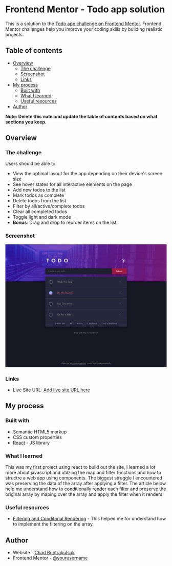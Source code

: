 # Frontend Mentor - Todo app solution

This is a solution to the [Todo app challenge on Frontend Mentor](https://www.frontendmentor.io/challenges/todo-app-Su1_KokOW). Frontend Mentor challenges help you improve your coding skills by building realistic projects.

## Table of contents

- [Overview](#overview)
  - [The challenge](#the-challenge)
  - [Screenshot](#screenshot)
  - [Links](#links)
- [My process](#my-process)
  - [Built with](#built-with)
  - [What I learned](#what-i-learned)
  - [Useful resources](#useful-resources)
- [Author](#author)

**Note: Delete this note and update the table of contents based on what sections you keep.**

## Overview

### The challenge

Users should be able to:

- View the optimal layout for the app depending on their device's screen size
- See hover states for all interactive elements on the page
- Add new todos to the list
- Mark todos as complete
- Delete todos from the list
- Filter by all/active/complete todos
- Clear all completed todos
- Toggle light and dark mode
- **Bonus**: Drag and drop to reorder items on the list

### Screenshot

![](./src/images/design/Todo-app.png)

### Links

- Live Site URL: [Add live site URL here](https://your-live-site-url.com)

## My process

### Built with

- Semantic HTML5 markup
- CSS custom properties
- [React](https://reactjs.org/) - JS library

### What I learned

This was my first project using react to build out the site, I learned a lot more about javascript and utilzing the map and filter functions and how to structre a web app using components. The biggest struggle I encountered was preserving the data of the array after applying a filter. The article below help me understand how to conditionally render each filter and preserve the original array by maping over the array and apply the filter when it renders.

### Useful resources

- [Filtering and Conditonal Rendering](https://developer.mozilla.org/en-US/docs/Learn/Tools_and_testing/Client-side_JavaScript_frameworks/React_interactivity_filtering_conditional_rendering) - This helped me for understand how to implement the filtering on the array.

## Author

- Website - [Chad Buntrakulsuk](https://github.com/cbuntrakulsuk)
- Frontend Mentor - [@yourusername](https://www.frontendmentor.io/profile/yourusername)
